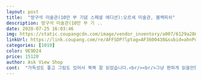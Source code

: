 ```yaml
---
layout: post 
title:  "방구석 미술관(10만 부 기념 스페셜 에디션):오르세 미술관, 블랙피쉬" 
description: 방구석 미술관(10만 부 기 ..
date: 2020-07-25 16:03:46 
img: https://static.coupangcdn.com/image/vendor_inventory/a007/6129a2864ed5d896d310139a37048cc2d91d70006ad1703b71577b05c0d9.jpg 
linkUrl: https://link.coupang.com/re/AFFSDP?lptag=AF3600438&subid=ahnPublicAsk&pageKey=116326802&itemId=351555608&vendorItemId=3856621311&traceid=V0-113-ee74031ba9ace690 
categories: [1019] 
color: 9E9D24 
price: 15120 
author: Ask View Shop 
cont:  "가독성도 좋고 그림도 있어서 쭉쭉 잘 읽었습니다.<br/><br/>그냥 편하게 읽을만한 책인거같아요!<br/>막 어려운 말도 없고 해석도 재밌게 풀이해서<br/>아직 다 읽지는 못했지만 두세번 읽을꺼같습니다<br/>읽기쉬운책입니다!<br/>잘 읽었어요^^<br/>저는 그냥 읽기는 하는데  원래 원했던 느낌은 아니지만.<br/>.<br/>!<br/>정말 쉽게 그림을 이해하게 됐어요<br/>질렀습니다! 안읽는거보단 나을꺼같아요!<br/>책사는데 돈 아끼는거 아니라고 해서 그냥<br/>" 
---
```

